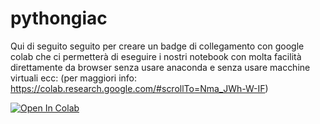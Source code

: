 # pythongiac

Qui di seguito seguito per creare un badge di collegamento con google colab che ci permetterà di eseguire i nostri notebook con molta facilità direttamente da browser senza usare anaconda e senza usare macchine virtuali ecc: (per maggiori info: https://colab.research.google.com/#scrollTo=Nma_JWh-W-IF)

<a target="_blank" href="https://colab.research.google.com/github/francescobellina/pythongiac">
  <img src="https://colab.research.google.com/assets/colab-badge.svg" alt="Open In Colab"/>
</a>
